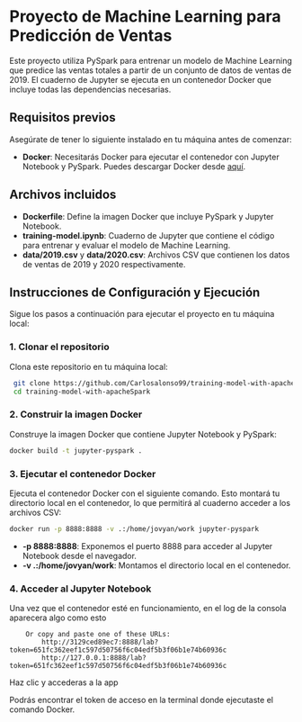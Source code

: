 
# Proyecto de Machine Learning para Predicción de Ventas

Este proyecto utiliza PySpark para entrenar un modelo de Machine Learning que predice las ventas totales a partir de un conjunto de datos de ventas de 2019. El cuaderno de Jupyter se ejecuta en un contenedor Docker que incluye todas las dependencias necesarias.

## Requisitos previos

Asegúrate de tener lo siguiente instalado en tu máquina antes de comenzar:

- **Docker**: Necesitarás Docker para ejecutar el contenedor con Jupyter Notebook y PySpark. Puedes descargar Docker desde [aquí](https://www.docker.com/products/docker-desktop).

## Archivos incluidos

- **Dockerfile**: Define la imagen Docker que incluye PySpark y Jupyter Notebook.
- **training-model.ipynb**: Cuaderno de Jupyter que contiene el código para entrenar y evaluar el modelo de Machine Learning.
- **data/2019.csv** y **data/2020.csv**: Archivos CSV que contienen los datos de ventas de 2019 y 2020 respectivamente.

## Instrucciones de Configuración y Ejecución

Sigue los pasos a continuación para ejecutar el proyecto en tu máquina local:

### 1. Clonar el repositorio

Clona este repositorio en tu máquina local:

```bash
 git clone https://github.com/Carlosalonso99/training-model-with-apacheSpark.git
 cd training-model-with-apacheSpark
```

### 2. Construir la imagen Docker

Construye la imagen Docker que contiene Jupyter Notebook y PySpark:

```bash
docker build -t jupyter-pyspark .
```

### 3. Ejecutar el contenedor Docker

Ejecuta el contenedor Docker con el siguiente comando. Esto montará tu directorio local en el contenedor, lo que permitirá al cuaderno acceder a los archivos CSV:

```bash
docker run -p 8888:8888 -v .:/home/jovyan/work jupyter-pyspark
```

- **-p 8888:8888**: Exponemos el puerto 8888 para acceder al Jupyter Notebook desde el navegador.
- **-v .:/home/jovyan/work**: Montamos el directorio local en el contenedor.

### 4. Acceder al Jupyter Notebook

Una vez que el contenedor esté en funcionamiento, en el log de la consola aparecera algo como esto

```
    Or copy and paste one of these URLs:
        http://3129ced89ec7:8888/lab?token=651fc362eef1c597d50756f6c04edf5b3f06b1e74b60936c
        http://127.0.0.1:8888/lab?token=651fc362eef1c597d50756f6c04edf5b3f06b1e74b60936c
```

Haz clic y accederas a la app

Podrás encontrar el token de acceso en la terminal donde ejecutaste el comando Docker.
